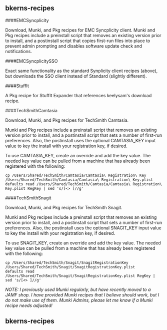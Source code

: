 bkerns-recipes
--------------

####EMCSyncplicity

Download, Munki, and Pkg recipes for EMC Syncplicity client. Munki and Pkg recipes include a preinstall script that removes an existing version prior to install, and a postinstall script that copies first-run files into place to prevent admin prompting and disables software update check and notifications.

####EMCSyncplicitySSO

Exact same functionality as the standard Synplicity client recipes (above), but downloads the SSO client instead of Standard (slightly different).

####StuffIt

A Pkg recipe for StuffIt Expander that references keelysam's download recipe.

####TechSmithCamtasia

Download, Munki, and Pkg recipes for TechSmith Camtasia.

Munki and Pkg recipes include a preinstall script that removes an existing version prior to install, and a postinstall script that sets a number of first-run preferences. Also, the postinstall uses the optional CAMTASIA_KEY input value to key the install with your registration key, if desired.

To use CAMTASIA_KEY, create an override and add the key value. The needed key value can be pulled from a machine that has already been registered with the following:

```
cp /Users/Shared/TechSmith/Camtasia/Camtasia\ Registration\ Key /Users/Shared/TechSmith/Camtasia/Camtasia\ Registration\ Key.plist
defaults read /Users/Shared/TechSmith/Camtasia/Camtasia\ Registration\ Key.plist RegKey | sed 's/[<> ]//g'
```

####TechSmithSnagit

Download, Munki, and Pkg recipes for TechSmith Snagit.

Munki and Pkg recipes include a preinstall script that removes an existing version prior to install, and a postinstall script that sets a number of first-run preferences. Also, the postinstall uses the optional SNAGIT_KEY input value to key the install with your registration key, if desired.

To use SNAGIT_KEY, create an override and add the key value. The needed key value can be pulled from a machine that has already been registered with the following:

```
cp /Users/Shared/TechSmith/Snagit/SnagitRegistrationKey /Users/Shared/TechSmith/Snagit/SnagitRegistrationKey.plist
defaults read /Users/Shared/TechSmith/Snagit/SnagitRegistrationKey.plist RegKey | sed 's/[<> ]//g'
```


*NOTE: I previously used Munki regularly, but have recently moved to a JAMF shop. I have provided Munki recipes that I believe should work, but I do not make use of them. Munki Admins, please let me know if a Munki recipe needs adjusted!*

bkerns-recipes
--------------